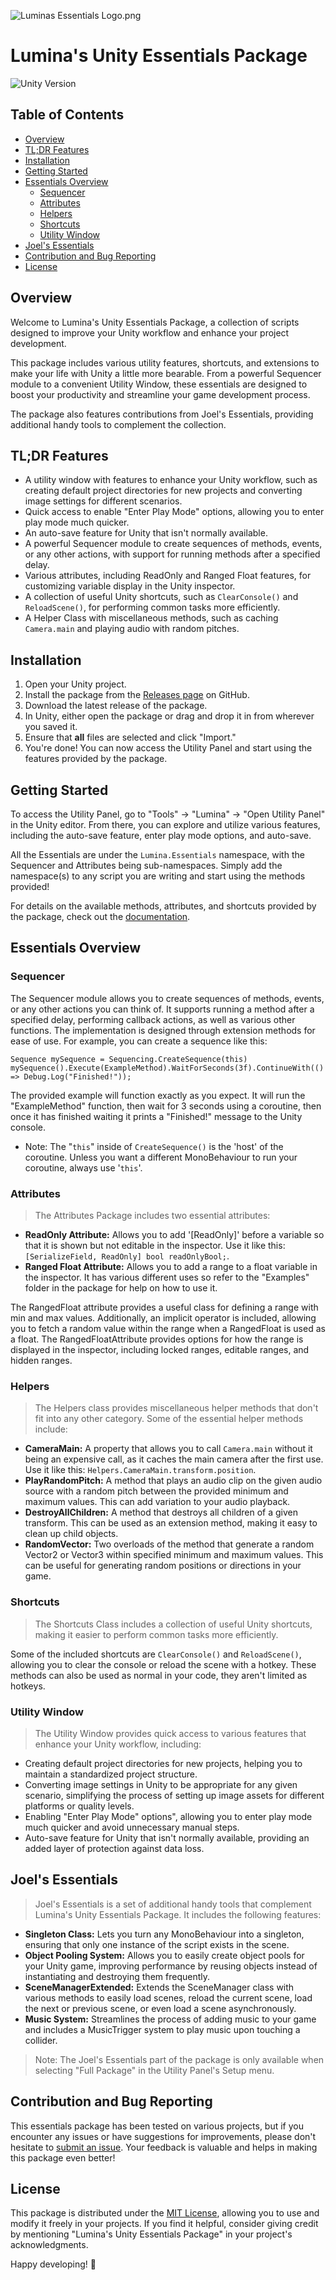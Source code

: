 ![Luminas Essentials Logo.png](Editor%2FUI%2FImgs%2FLuminas%20Essentials%20Logo.png)

# Lumina's Unity Essentials Package

![Unity Version](https://img.shields.io/badge/Unity-2021.3%2B-blue.svg)

## Table of Contents
- [Overview](#overview)
- [TL;DR Features](#tldr-features)
- [Installation](#installation)
- [Getting Started](#getting-started)
- [Essentials Overview](#essentials-overview)
  - [Sequencer](#sequencer)
  - [Attributes](#attributes)
  - [Helpers](#helpers)
  - [Shortcuts](#shortcuts)
  - [Utility Window](#utility-window)
- [Joel's Essentials](#joels-essentials)
- [Contribution and Bug Reporting](#contribution-and-bug-reporting)
- [License](#license)

## Overview
Welcome to Lumina's Unity Essentials Package, a collection of scripts designed to improve your Unity workflow and enhance your project development. 

This package includes various utility features, shortcuts, and extensions to make your life with Unity a little more bearable. From a powerful Sequencer module to a convenient Utility Window, these essentials are designed to boost your productivity and streamline your game development process.

The package also features contributions from Joel's Essentials, providing additional handy tools to complement the collection.

## TL;DR Features
- A utility window with features to enhance your Unity workflow, such as creating default project directories for new projects and converting image settings for different scenarios.
- Quick access to enable "Enter Play Mode" options, allowing you to enter play mode much quicker.
- An auto-save feature for Unity that isn't normally available.
- A powerful Sequencer module to create sequences of methods, events, or any other actions, with support for running methods after a specified delay.
- Various attributes, including ReadOnly and Ranged Float features, for customizing variable display in the Unity inspector.
- A collection of useful Unity shortcuts, such as `ClearConsole()` and `ReloadScene()`, for performing common tasks more efficiently.
- A Helper Class with miscellaneous methods, such as caching `Camera.main` and playing audio with random pitches.

## Installation
1. Open your Unity project.
2. Install the package from the [Releases page](https://github.com/ltsLumina/Lumina-Essentials/releases/latest) on GitHub.
3. Download the latest release of the package.
4. In Unity, either open the package or drag and drop it in from wherever you saved it.
5. Ensure that **all** files are selected and click "Import."
6. You're done! You can now access the Utility Panel and start using the features provided by the package.

## Getting Started
To access the Utility Panel, go to "Tools" -> "Lumina" -> "Open Utility Panel" in the Unity editor. From there, you can explore and utilize various features, including the auto-save feature, enter play mode options, and auto-save.

All the Essentials are under the `Lumina.Essentials` namespace, with the Sequencer and Attributes being sub-namespaces.
Simply add the namespace(s) to any script you are writing and start using the methods provided!

For details on the available methods, attributes, and shortcuts provided by the package, check out the [documentation](Documentation.md).

## Essentials Overview

### Sequencer
The Sequencer module allows you to create sequences of methods, events, or any other actions you can think of. It supports running a method after a specified delay, performing callback actions, as well as various other functions. The implementation is designed through extension methods for ease of use. For example, you can create a sequence like this: 

```
Sequence mySequence = Sequencing.CreateSequence(this)
mySequence().Execute(ExampleMethod).WaitForSeconds(3f).ContinueWith(() => Debug.Log("Finished!"));
```
The provided example will function exactly as you expect. It will run the "ExampleMethod" function, then wait for 3 seconds using a coroutine, then once it has finished waiting it prints a "Finished!" message to the Unity console.
   - Note: The "`this`" inside of `CreateSequence()` is the 'host' of the coroutine. Unless you want a different MonoBehaviour to run your coroutine, always use '`this`'.

### Attributes
> The Attributes Package includes two essential attributes:
- **ReadOnly Attribute:** Allows you to add '[ReadOnly]' before a variable so that it is shown but not editable in the inspector. Use it like this: `[SerializeField, ReadOnly] bool readOnlyBool;`.
- **Ranged Float Attribute:** Allows you to add a range to a float variable in the inspector. It has various different uses so refer to the "Examples" folder in the package for help on how to use it.

The RangedFloat attribute provides a useful class for defining a range with min and max values. Additionally, an implicit operator is included, allowing you to fetch a random value within the range when a RangedFloat is used as a float. The RangedFloatAttribute provides options for how the range is displayed in the inspector, including locked ranges, editable ranges, and hidden ranges.

### Helpers
> The Helpers class provides miscellaneous helper methods that don't fit into any other category. Some of the essential helper methods include:
- **CameraMain:** A property that allows you to call `Camera.main` without it being an expensive call, as it caches the main camera after the first use. Use it like this: `Helpers.CameraMain.transform.position`.
- **PlayRandomPitch:** A method that plays an audio clip on the given audio source with a random pitch between the provided minimum and maximum values. This can add variation to your audio playback.
- **DestroyAllChildren:** A method that destroys all children of a given transform. This can be used as an extension method, making it easy to clean up child objects.
- **RandomVector:** Two overloads of the method that generate a random Vector2 or Vector3 within specified minimum and maximum values. This can be useful for generating random positions or directions in your game.

### Shortcuts
> The Shortcuts Class includes a collection of useful Unity shortcuts, making it easier to perform common tasks more efficiently.

Some of the included shortcuts are `ClearConsole()` and `ReloadScene()`, allowing you to clear the console or reload the scene with a hotkey.
These methods can also be used as normal in your code, they aren't limited as hotkeys.

### Utility Window
> The Utility Window provides quick access to various features that enhance your Unity workflow, including:
- Creating default project directories for new projects, helping you to maintain a standardized project structure.
- Converting image settings in Unity to be appropriate for any given scenario, simplifying the process of setting up image assets for different platforms or quality levels.
- Enabling "Enter Play Mode" options", allowing you to enter play mode much quicker and avoid unnecessary manual steps.
- Auto-save feature for Unity that isn't normally available, providing an added layer of protection against data loss.

## Joel's Essentials
> Joel's Essentials is a set of additional handy tools that complement Lumina's Unity Essentials Package. It includes the following features:

- **Singleton Class:** Lets you turn any MonoBehaviour into a singleton, ensuring that only one instance of the script exists in the scene.
- **Object Pooling System:** Allows you to easily create object pools for your Unity game, improving performance by reusing objects instead of instantiating and destroying them frequently.
- **SceneManagerExtended:** Extends the SceneManager class with various methods to easily load scenes, reload the current scene, load the next or previous scene, or even load a scene asynchronously.
- **Music System:** Streamlines the process of adding music to your game and includes a MusicTrigger system to play music upon touching a collider.

> Note: The Joel's Essentials part of the package is only available when selecting "Full Package" in the Utility Panel's Setup menu.

## Contribution and Bug Reporting
This essentials package has been tested on various projects, but if you encounter any issues or have suggestions for improvements, please don't hesitate to [submit an issue](https://github.com/ltsLumina/Lumina-Essentials/issues). Your feedback is valuable and helps in making this package even better!

## License
This package is distributed under the [MIT License](LICENSE), allowing you to use and modify it freely in your projects. If you find it helpful, consider giving credit by mentioning "Lumina's Unity Essentials Package" in your project's acknowledgments.

Happy developing! 🚀
